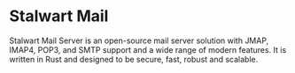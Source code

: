 # Stalwart Mail

Stalwart Mail Server is an open-source mail server solution with JMAP, IMAP4, POP3, and SMTP support and a wide range of modern features. It is written in Rust and designed to be secure, fast, robust and scalable.
